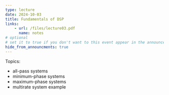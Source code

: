 ```yaml
---
type: lecture
date: 2024-10-03
title: Fundamentals of DSP
links:
    - url: /files/lecture03.pdf
      name: notes
# optional
# set it to true if you don't want to this event appear in the announcements section
hide_from_announcments: true
---
```

Topics:
* all-pass systems
* minimum-phase systems
* maximum-phase systems
* multirate system example

